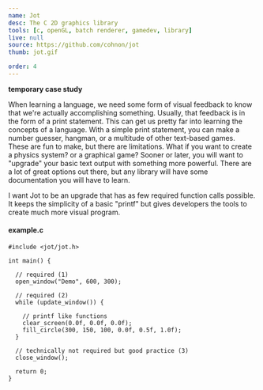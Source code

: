 ```yaml
---
name: Jot
desc: The C 2D graphics library
tools: [c, openGL, batch renderer, gamedev, library]
live: null
source: https://github.com/cohnon/jot
thumb: jot.gif

order: 4
---
```


**temporary case study**

When learning a language, we need some form of visual feedback to know that we're actually accomplishing something. Usually, that feedback is in the form of a print statement. This can get us pretty far into learning the concepts of a language. With a simple print statement, you can make a number guesser, hangman, or a multitude of other text-based games. These are fun to make, but there are limitations. What if you want to create a physics system? or a graphical game? Sooner or later, you will want to "upgrade" your basic text output with something more powerful. There are a lot of great options out there, but any library will have some documentation you will have to learn.

I want Jot to be an upgrade that has as few required function calls possible. It keeps the simplicity of a basic "printf" but gives developers the tools to create much more visual program.

#### example.c

```clike
#include <jot/jot.h>

int main() {

  // required (1)
  open_window("Demo", 600, 300);

  // required (2)
  while (update_window()) {
    
    // printf like functions
    clear_screen(0.0f, 0.0f, 0.0f);
    fill_circle(300, 150, 100, 0.0f, 0.5f, 1.0f);
  }

  // technically not required but good practice (3)
  close_window();

  return 0;
}
```

